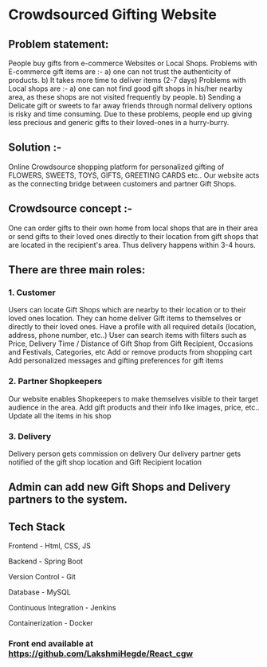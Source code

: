 # Crowdsourced Gifting Website

## Problem statement: 
People buy gifts from e-commerce Websites or Local Shops. 
Problems with E-commerce gift items are :- 
a) one can not trust the authenticity of products. 
b) It takes more time to deliver items (2-7 days)
Problems with Local shops are :- 
a) one can not find good gift shops in his/her nearby area, as these shops are not visited frequently by people.
b) Sending a Delicate gift or sweets to far away friends through normal delivery options is risky and time consuming.
Due to these problems, people end up giving less precious and generic gifts to their loved-ones in a hurry-burry.

## Solution :- 
Online Crowdsource shopping platform for personalized gifting of  FLOWERS, SWEETS, TOYS, GIFTS, GREETING CARDS etc.. Our website acts as the connecting bridge between customers and partner Gift Shops.

## Crowdsource concept :- 
One can order gifts to their own home from local shops that are in their area or send gifts to their loved ones directly to their location from gift shops that are located in the recipient's area. Thus delivery happens within 3-4 hours.

## There are three main roles: 
### 1. Customer 
Users can locate Gift Shops which are nearby to their location or to their loved ones location. 
They can home deliver Gift items to themselves or directly to their loved ones.
Have a profile with all required details (location, address, phone number, etc..)
User can search items with filters such as Price, Delivery Time / Distance of Gift Shop from Gift Recipient, Occasions and Festivals, Categories, etc
Add or remove products from shopping cart
Add personalized messages and gifting preferences for gift items
### 2. Partner Shopkeepers 
Our website enables Shopkeepers to make themselves visible to their target audience in the area.
Add gift products and their info like images, price, etc..
Update all the items in his shop
### 3. Delivery 
Delivery person gets commission on delivery
Our delivery partner gets notified of the gift shop location and Gift Recipient location

## Admin can add new Gift Shops and Delivery partners to the system.

## Tech Stack

Frontend - Html, CSS, JS

Backend - Spring Boot 

Version Control - Git

Database - MySQL

Continuous Integration - Jenkins

Containerization - Docker

### Front end available at https://github.com/LakshmiHegde/React_cgw 
